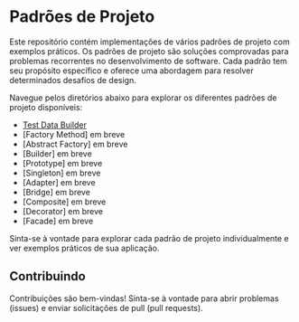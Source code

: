 # Padrões de Projeto

Este repositório contém implementações de vários padrões de projeto com exemplos práticos. Os padrões de projeto são soluções comprovadas para problemas recorrentes no desenvolvimento de software. Cada padrão tem seu propósito específico e oferece uma abordagem para resolver determinados desafios de design.

Navegue pelos diretórios abaixo para explorar os diferentes padrões de projeto disponíveis:

- [Test Data Builder](src/patterns/TestDataBuilder.md)
- [Factory Method] em breve
- [Abstract Factory] em breve
- [Builder] em breve
- [Prototype] em breve
- [Singleton] em breve
- [Adapter] em breve
- [Bridge] em breve
- [Composite] em breve
- [Decorator] em breve
- [Facade] em breve


Sinta-se à vontade para explorar cada padrão de projeto individualmente e ver exemplos práticos de sua aplicação.

## Contribuindo

Contribuições são bem-vindas! Sinta-se à vontade para abrir problemas (issues) e enviar solicitações de pull (pull requests).

